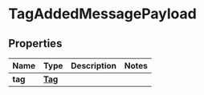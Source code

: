 
# TagAddedMessagePayload

## Properties
Name | Type | Description | Notes
------------ | ------------- | ------------- | -------------
**tag** | [**Tag**](Tag.md) |  | 



